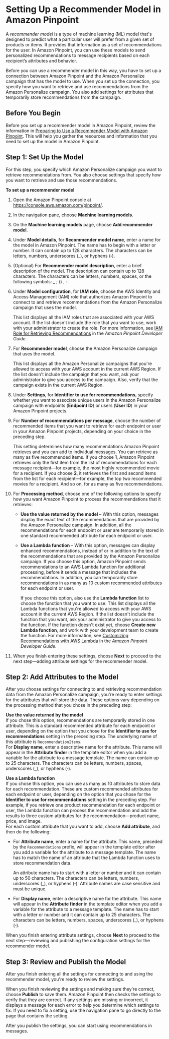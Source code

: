 # Setting Up a Recommender Model in Amazon Pinpoint<a name="ml-models-rm-setup"></a>

A *recommender model* is a type of machine learning \(ML\) model that's designed to predict what a particular user will prefer from a given set of products or items\. It provides that information as a set of recommendations for the user\. In Amazon Pinpoint, you can use these models to send personalized recommendations to message recipients based on each recipient’s attributes and behavior\.

Before you can use a recommender model in this way, you have to set up a connection between Amazon Pinpoint and the Amazon Personalize campaign that has the model to use\. When you set up the connection, you specify how you want to retrieve and use recommendations from the Amazon Personalize campaign\. You also add settings for attributes that temporarily store recommendations from the campaign\.

## Before You Begin<a name="ml-models-rm-setup-prerequisites"></a>

Before you set up a recommender model in Amazon Pinpoint, review the information in [Preparing to Use a Recommender Model with Amazon Pinpoint](ml-models-rm-prerequisites.md)\. This will help you gather the resources and information that you need to set up the model in Amazon Pinpoint\.

## Step 1: Set Up the Model<a name="ml-models-rm-setup-step1"></a>

For this step, you specify which Amazon Personalize campaign you want to retrieve recommendations from\. You also choose settings that specify how you want to retrieve and use those recommendations\.

**To set up a recommender model**

1. Open the Amazon Pinpoint console at [https://console\.aws\.amazon\.com/pinpoint/](https://console.aws.amazon.com/pinpoint/)\.

1. In the navigation pane, choose **Machine learning models**\.

1. On the **Machine learning models** page, choose **Add recommender model**\.

1. Under **Model details**, for **Recommender model name**, enter a name for the model in Amazon Pinpoint\. The name has to begin with a letter or number\. It can contain up to 128 characters\. The characters can be letters, numbers, underscores \(\_\), or hyphens \(‐\)\.

1. \(Optional\) For **Recommender model description**, enter a brief description of the model\. The description can contain up to 128 characters\. The characters can be letters, numbers, spaces, or the following symbols: \_ ; \(\) , ‐\.

1. Under **Model configuration**, for **IAM role**, choose the AWS Identity and Access Management \(IAM\) role that authorizes Amazon Pinpoint to connect to and retrieve recommendations from the Amazon Personalize campaign that uses the model\.

   This list displays all the IAM roles that are associated with your AWS account\. If the list doesn't include the role that you want to use, work with your administrator to create the role\. For more information, see [IAM Role for Retrieving Recommendations](https://docs.aws.amazon.com/pinpoint/latest/developerguide/permissions-get-recommendations.html) in the *Amazon Pinpoint Developer Guide*\.

1. For **Recommender model**, choose the Amazon Personalize campaign that uses the model\.

   This list displays all the Amazon Personalize campaigns that you're allowed to access with your AWS account in the current AWS Region\. If the list doesn't include the campaign that you want, ask your administrator to give you access to the campaign\. Also, verify that the campaign exists in the current AWS Region\.

1. Under **Settings**, for **Identifier to use for recommendations**, specify whether you want to associate unique users in the Amazon Personalize campaign with endpoints \(**Endpoint ID**\) or users \(**User ID**\) in your Amazon Pinpoint projects\.

1. For **Number of recommendations per message**, choose the number of recommended items that you want to retrieve for each endpoint or user in your Amazon Pinpoint projects, depending on your choice in the preceding step\. 

   This setting determines how many recommendations Amazon Pinpoint retrieves and you can add to individual messages\. You can retrieve as many as five recommended items\. If you choose **1**, Amazon Pinpoint retrieves only the first item from the list of recommendations for each message recipient—for example, the most highly recommended movie for a recipient\. If you choose **2**, it retrieves the first and second items from the list for each recipient—for example, the top two recommended movies for a recipient\. And so on, for as many as five recommendations\.

1. For **Processing method**, choose one of the following options to specify how you want Amazon Pinpoint to process the recommendations that it retrieves:
   + **Use the value returned by the model** – With this option, messages display the exact text of the recommendations that are provided by the Amazon Personalize campaign\. In addition, all the recommendations for each endpoint or user are temporarily stored in one standard recommended attribute for each endpoint or user\.
   + **Use a Lambda function** – With this option, messages can display enhanced recommendations, instead of or in addition to the text of the recommendations that are provided by the Amazon Personalize campaign\. If you choose this option, Amazon Pinpoint sends recommendations to an AWS Lambda function for additional processing, before it sends a message that includes the recommendations\. In addition, you can temporarily store recommendations in as many as 10 custom recommended attributes for each endpoint or user\.

     If you choose this option, also use the **Lambda function** list to choose the function that you want to use\. This list displays all the Lambda functions that you're allowed to access with your AWS account in the current AWS Region\. If the list doesn't include the function that you want, ask your administrator to give you access to the function\. If the function doesn't exist yet, choose **Create new Lambda function**, and work with your development team to create the function\. For more information, see [Customizing Recommendations with AWS Lambda](https://docs.aws.amazon.com/pinpoint/latest/developerguide/ml-models-rm-lambda.html) in the *Amazon Pinpoint Developer Guide*\.

1. When you finish entering these settings, choose **Next** to proceed to the next step—adding attribute settings for the recommender model\. 

## Step 2: Add Attributes to the Model<a name="ml-models-rm-setup-step2"></a>

After you choose settings for connecting to and retrieving recommendation data from the Amazon Personalize campaign, you're ready to enter settings for the attributes that will store the data\. These options vary depending on the processing method that you chose in the preceding step:

**Use the value returned by the model**  
If you chose this option, recommendations are temporarily stored in one attribute\. This is a standard recommended attribute for each endpoint or user, depending on the option that you chose for the **Identifier to use for recommendations** setting in the preceding step\. The underlying name of this attribute is `RecommendationItems`\.  
For **Display name**, enter a descriptive name for the attribute\. This name will appear in the **Attribute finder** in the template editor when you add a variable for the attribute to a message template\. The name can contain up to 25 characters\. The characters can be letters, numbers, spaces, underscores \(\_\), or hyphens \(‐\)\.

**Use a Lambda function**  
If you chose this option, you can use as many as 10 attributes to store data for each recommendation\. These are custom recommended attributes for each endpoint or user, depending on the option that you chose for the **Identifier to use for recommendations** setting in the preceding step\. For example, if you retrieve one product recommendation for each endpoint or user, the Lambda function can process the recommendation and add the results to three custom attributes for the recommendation—product name, price, and image\.  
For each custom attribute that you want to add, choose **Add attribute**, and then do the following:  
+ For **Attribute name**, enter a name for the attribute\. This name, preceded by the `Recommendations` prefix, will appear in the template editor after you add a variable for the attribute to a message template\. The name has to match the name of an attribute that the Lambda function uses to store recommendation data\.

  An attribute name has to start with a letter or number and it can contain up to 50 characters\. The characters can be letters, numbers, underscores \(\_\), or hyphens \(‐\)\. Attribute names are case sensitive and must be unique\.
+ For **Display name**, enter a descriptive name for the attribute\. This name will appear in the **Attribute finder** in the template editor when you add a variable for the attribute to a message template\. The name has to start with a letter or number and it can contain up to 25 characters\. The characters can be letters, numbers, spaces, underscores \(\_\), or hyphens \(‐\)\.

When you finish entering attribute settings, choose **Next** to proceed to the next step—reviewing and publishing the configuration settings for the recommender model\.

## Step 3: Review and Publish the Model<a name="ml-models-rm-setup-step3"></a>

After you finish entering all the settings for connecting to and using the recommender model, you're ready to review the settings\.

When you finish reviewing the settings and making sure they're correct, choose **Publish** to save them\. Amazon Pinpoint then checks the settings to verify that they are correct\. If any settings are missing or incorrect, it displays a message for each error to help you determine which settings to fix\. If you need to fix a setting, use the navigation pane to go directly to the page that contains the setting\.

After you publish the settings, you can start using recommendations in messages\.